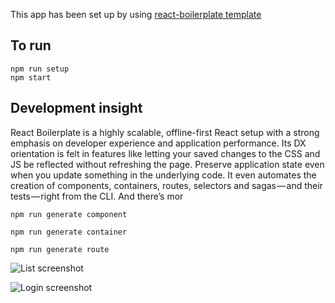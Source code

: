 This app has been set up by using [react-boilerplate template](https://github.com/mxstbr/react-boilerplate)

## To run
    npm run setup
    npm start


## Development insight

React Boilerplate is a highly scalable, offline-first React setup with a strong emphasis on developer experience and application performance. Its DX orientation is felt in features like letting your saved changes to the CSS and JS be reflected without refreshing the page. Preserve application state even when you update something in the underlying code. It even automates the creation of components, containers, routes, selectors and sagas — and their tests — right from the CLI. And there’s mor

```
npm run generate component

npm run generate container

npm run generate route

```

![List screenshot](https://github.com/lisaliwebdesign/LinksApp/app/screen/list.png)

![Login screenshot](https://github.com/lisaliwebdesign/LinksApp/app/screen/login.png)

